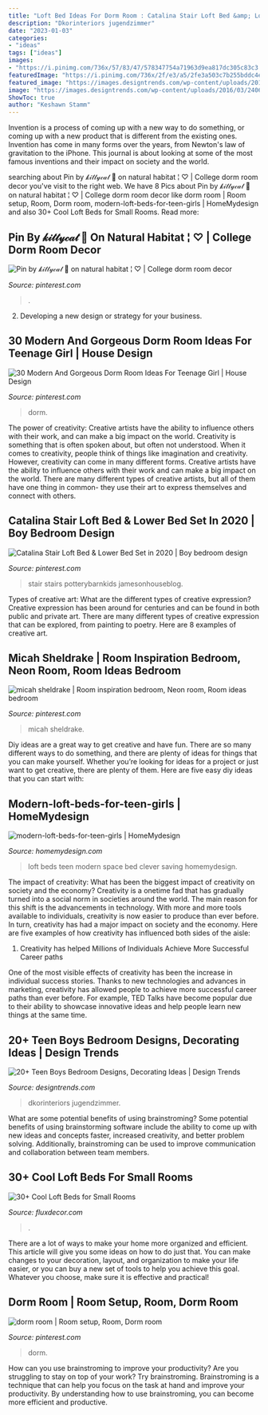```yaml
---
title: "Loft Bed Ideas For Dorm Room : Catalina Stair Loft Bed &amp; Lower Bed Set In 2020"
description: "Dkorinteriors jugendzimmer"
date: "2023-01-03"
categories:
- "ideas"
tags: ["ideas"]
images:
- "https://i.pinimg.com/736x/57/83/47/578347754a71963d9ea817dc305c83c3.jpg"
featuredImage: "https://i.pinimg.com/736x/2f/e3/a5/2fe3a503c7b255bddc4e216ce71d8c3e.jpg"
featured_image: "https://images.designtrends.com/wp-content/uploads/2016/03/24062848/Sassy-Teen-Bedroom-Ideas.jpeg"
image: "https://images.designtrends.com/wp-content/uploads/2016/03/24062848/Sassy-Teen-Bedroom-Ideas.jpeg"
ShowToc: true
author: "Keshawn Stamm"
---
```



Invention is a process of coming up with a new way to do something, or coming up with a new product that is different from the existing ones. Invention has come in many forms over the years, from Newton's law of gravitation to the iPhone. This journal is about looking at some of the most famous inventions and their impact on society and the world.

	

		
searching about Pin by 𝓀𝒾𝓉𝓉𝓎𝒸𝒶𝓉 🧸 on natural habitat ¦ ♡ | College dorm room decor you've visit to the right web. We have 8 Pics about Pin by 𝓀𝒾𝓉𝓉𝓎𝒸𝒶𝓉 🧸 on natural habitat ¦ ♡ | College dorm room decor like dorm room | Room setup, Room, Dorm room, modern-loft-beds-for-teen-girls | HomeMydesign and also 30+ Cool Loft Beds for Small Rooms. Read more:
		
    
## Pin By 𝓀𝒾𝓉𝓉𝓎𝒸𝒶𝓉 🧸 On Natural Habitat ¦ ♡ | College Dorm Room Decor

<img loading=lazy src="https://i.pinimg.com/736x/f7/9c/d0/f79cd0bf3afbd3f6483c3962dac7e852.jpg" onerror="this.onerror=null;this.src='https://tse2.mm.bing.net/th?id=OIP.RLV3BWojWg7KJJ2_-Hj2oAHaJ3&amp;pid=15.1';" alt="Pin by 𝓀𝒾𝓉𝓉𝓎𝒸𝒶𝓉 🧸 on natural habitat ¦ ♡ | College dorm room decor">

_Source: pinterest.com_

>. 

	

2. Developing a new design or strategy for your business.

    
## 30 Modern And Gorgeous Dorm Room Ideas For Teenage Girl | House Design

<img loading=lazy src="https://i.pinimg.com/736x/57/83/47/578347754a71963d9ea817dc305c83c3.jpg" onerror="this.onerror=null;this.src='https://tse2.mm.bing.net/th?id=OIP.nSB83XN1eD7OBTLATdDZKAHaMX&amp;pid=15.1';" alt="30 Modern And Gorgeous Dorm Room Ideas For Teenage Girl | House Design">

_Source: pinterest.com_

>dorm. 

	

The power of creativity: Creative artists have the ability to influence others with their work, and can make a big impact on the world.
Creativity is something that is often spoken about, but often not understood. When it comes to creativity, people think of things like imagination and creativity. However, creativity can come in many different forms. Creative artists have the ability to influence others with their work and can make a big impact on the world. There are many different types of creative artists, but all of them have one thing in common- they use their art to express themselves and connect with others.

    
## Catalina Stair Loft Bed &amp; Lower Bed Set In 2020 | Boy Bedroom Design

<img loading=lazy src="https://i.pinimg.com/736x/69/30/5a/69305adc0ffe785cc7f068ac748cecc9.jpg" onerror="this.onerror=null;this.src='https://tse2.mm.bing.net/th?id=OIP.dK9R9IHIdHEXIZUEyh33FQHaKP&amp;pid=15.1';" alt="Catalina Stair Loft Bed &amp; Lower Bed Set in 2020 | Boy bedroom design">

_Source: pinterest.com_

>stair stairs potterybarnkids jamesonhouseblog. 

	

Types of creative art: What are the different types of creative expression?
Creative expression has been around for centuries and can be found in both public and private art. There are many different types of creative expression that can be explored, from painting to poetry. Here are 8 examples of creative art.

    
## Micah Sheldrake | Room Inspiration Bedroom, Neon Room, Room Ideas Bedroom

<img loading=lazy src="https://i.pinimg.com/736x/ff/da/24/ffda24a635fc319d3a7b26e8e113d5a9.jpg" onerror="this.onerror=null;this.src='https://tse4.mm.bing.net/th?id=OIP.hf9eYi87W47SBXvr9_oENwHaJs&amp;pid=15.1';" alt="micah sheldrake | Room inspiration bedroom, Neon room, Room ideas bedroom">

_Source: pinterest.com_

>micah sheldrake. 

	

Diy ideas are a great way to get creative and have fun. There are so many different ways to do something, and there are plenty of ideas for things that you can make yourself. Whether you’re looking for ideas for a project or just want to get creative, there are plenty of them. Here are five easy diy ideas that you can start with: 

    
## Modern-loft-beds-for-teen-girls | HomeMydesign

<img loading=lazy src="https://homemydesign.com/wp-content/uploads/2017/01/modern-loft-beds-for-teen-girls.jpg" onerror="this.onerror=null;this.src='https://tse1.mm.bing.net/th?id=OIP.VEpwTbPsDgdATA4WAOBesgHaK0&amp;pid=15.1';" alt="modern-loft-beds-for-teen-girls | HomeMydesign">

_Source: homemydesign.com_

>loft beds teen modern space bed clever saving homemydesign. 

	

The impact of creativity: What has been the biggest impact of creativity on society and the economy?
Creativity is a onetime fad that has gradually turned into a social norm in societies around the world. The main reason for this shift is the advancements in technology. With more and more tools available to individuals, creativity is now easier to produce than ever before. In turn, creativity has had a major impact on society and the economy. Here are five examples of how creativity has influenced both sides of the aisle:
1) Creativity has helped Millions of Individuals Achieve More Successful Career paths

One of the most visible effects of creativity has been the increase in individual success stories. Thanks to new technologies and advances in marketing, creativity has allowed people to achieve more successful career paths than ever before. For example, TED Talks have become popular due to their ability to showcase innovative ideas and help people learn new things at the same time.

    
## 20+ Teen Boys Bedroom Designs, Decorating Ideas | Design Trends

<img loading=lazy src="https://images.designtrends.com/wp-content/uploads/2016/03/24062848/Sassy-Teen-Bedroom-Ideas.jpeg" onerror="this.onerror=null;this.src='https://tse1.mm.bing.net/th?id=OIP.yN1_WZCnSw8_8RdyOAQSBgHaLH&amp;pid=15.1';" alt="20+ Teen Boys Bedroom Designs, Decorating Ideas | Design Trends">

_Source: designtrends.com_

>dkorinteriors jugendzimmer. 

	

What are some potential benefits of using brainstroming?
Some potential benefits of using brainstorming software include the ability to come up with new ideas and concepts faster, increased creativity, and better problem solving. Additionally, brainstroming can be used to improve communication and collaboration between team members.

    
## 30+ Cool Loft Beds For Small Rooms

<img loading=lazy src="https://fluxdecor.com/wp-content/uploads/2016/11/loft-beds-for-small-rooms/3-loft-beds-for-small-rooms.jpg" onerror="this.onerror=null;this.src='https://tse2.mm.bing.net/th?id=OIP.H7xxyQYfmbtooZLPKkFn_AHaLq&amp;pid=15.1';" alt="30+ Cool Loft Beds for Small Rooms">

_Source: fluxdecor.com_

>. 

	

There are a lot of ways to make your home more organized and efficient. This article will give you some ideas on how to do just that. You can make changes to your decoration, layout, and organization to make your life easier, or you can buy a new set of tools to help you achieve this goal. Whatever you choose, make sure it is effective and practical!

    
## Dorm Room | Room Setup, Room, Dorm Room

<img loading=lazy src="https://i.pinimg.com/736x/2f/e3/a5/2fe3a503c7b255bddc4e216ce71d8c3e.jpg" onerror="this.onerror=null;this.src='https://tse3.mm.bing.net/th?id=OIP.YNzZO2amO91X2hdtksXMhgHaJ3&amp;pid=15.1';" alt="dorm room | Room setup, Room, Dorm room">

_Source: pinterest.com_

>dorm. 

	

How can you use brainstroming to improve your productivity?
Are you struggling to stay on top of your work? Try brainstroming. Brainstroming is a technique that can help you focus on the task at hand and improve your productivity. By understanding how to use brainstroming, you can become more efficient and productive.

